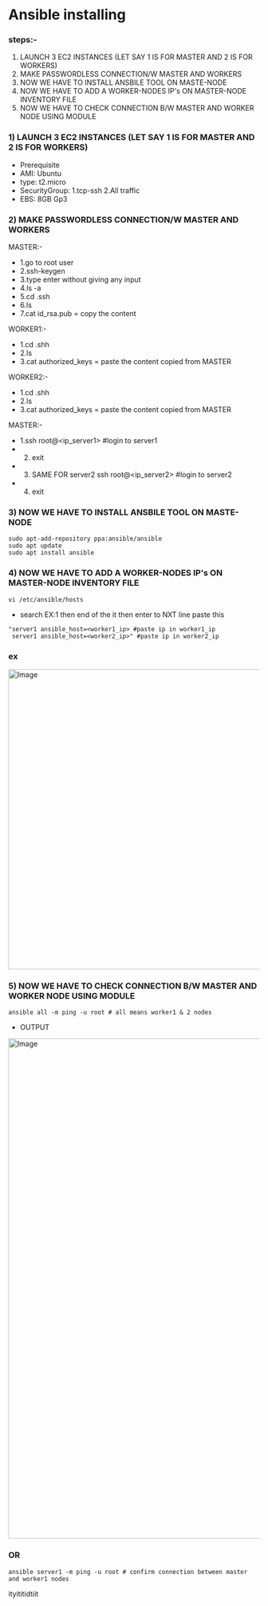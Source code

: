# Ansible installing
### steps:- 
1) LAUNCH 3 EC2 INSTANCES (LET SAY 1 IS FOR MASTER AND 2 IS FOR WORKERS)
2) MAKE PASSWORDLESS CONNECTION/W MASTER AND WORKERS
3) NOW WE HAVE TO INSTALL ANSBILE TOOL ON MASTE-NODE
4) NOW WE HAVE TO ADD A WORKER-NODES IP's ON MASTER-NODE INVENTORY FILE
5) NOW WE HAVE TO CHECK CONNECTION B/W MASTER AND WORKER NODE USING MODULE

### 1) LAUNCH 3 EC2 INSTANCES (LET SAY 1 IS FOR MASTER AND 2 IS FOR WORKERS)
- Prerequisite
- AMI: Ubuntu
- type: t2.micro
- SecurityGroup: 1.tcp-ssh
  		 2.All traffic
- EBS: 8GB Gp3

### 2) MAKE PASSWORDLESS CONNECTION/W MASTER AND WORKERS
MASTER:-
- 1.go to root user 
- 2.ssh-keygen 
- 3.type enter without giving any input 
- 4.ls -a 
- 5.cd .ssh 
- 6.ls 
- 7.cat id_rsa.pub = copy the content

WORKER1:- 
- 1.cd .shh
- 2.ls
- 3.cat authorized_keys = paste the content copied from MASTER

WORKER2:- 
- 1.cd .shh
- 2.ls
- 3.cat authorized_keys = paste the content copied from MASTER

MASTER:- 
- 1.ssh root@<ip_server1> #login to server1
- 2. exit
- 3. SAME FOR server2  ssh root@<ip_server2> #login to server2
- 4. exit

### 3) NOW WE HAVE TO INSTALL ANSBILE TOOL ON MASTE-NODE
```
sudo apt-add-repository ppa:ansible/ansible
sudo apt update
sudo apt install ansible 
```
### 4) NOW WE HAVE TO ADD A WORKER-NODES IP's ON MASTER-NODE INVENTORY FILE
```
vi /etc/ansible/hosts 
```

- search EX:1 then end of the it then enter to NXT line paste this 
```
"server1 ansible_host=<worker1_ip> #paste ip in worker1_ip 
 server1 ansible_host=<worker2_ip>" #paste ip in worker2_ip
```
### ex 
<img alt="Image" src="https://github.com/user-attachments/assets/3f15b6cf-3fd8-4f27-9ab4-912c3fd12360" width="600px"> 

### 5) NOW WE HAVE TO CHECK CONNECTION B/W MASTER AND WORKER NODE USING MODULE
```
ansible all -m ping -u root # all means worker1 & 2 nodes
```
- OUTPUT
<img alt="Image" src="https://github.com/user-attachments/assets/942375e9-339b-4608-a89d-75b165a11f31" width="1000px"> 

### OR
```
ansible server1 -m ping -u root # confirm connection between master and worker1 nodes
```
ityititidtiit
